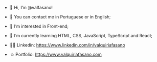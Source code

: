 - 👋 Hi, I’m @valfasano! 

- 🙏 You can contact me in Portuguese or in English; 

- 👀 I’m interested in Front-end;

- 🌱 I’m currently learning HTML, CSS, JavaScript, TypeScript and React;

- 👩‍💻 Linkedin: https://www.linkedin.com/in/valquiriafasano

- ☺️ Portfolio: https://www.valquiriafasano.com
